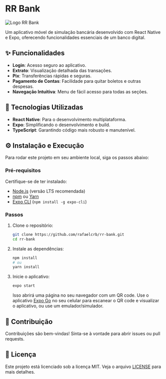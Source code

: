 # RR Bank

![Logo RR Bank](assets/Logo_RRBank.png)

Um aplicativo móvel de simulação bancária desenvolvido com React Native e Expo, oferecendo funcionalidades essenciais de um banco digital.

## ✨ Funcionalidades

*   **Login**: Acesso seguro ao aplicativo.
*   **Extrato**: Visualização detalhada das transações.
*   **Pix**: Transferências rápidas e seguras.
*   **Pagamento de Contas**: Facilidade para quitar boletos e outras despesas.
*   **Navegação Intuitiva**: Menu de fácil acesso para todas as seções.

## 🚀 Tecnologias Utilizadas

*   **React Native**: Para o desenvolvimento multiplataforma.
*   **Expo**: Simplificando o desenvolvimento e build.
*   **TypeScript**: Garantindo código mais robusto e manutenível.

## ⚙️ Instalação e Execução

Para rodar este projeto em seu ambiente local, siga os passos abaixo:

### Pré-requisitos

Certifique-se de ter instalado:

*   [Node.js](https://nodejs.org/en/download/) (versão LTS recomendada)
*   [npm](https://www.npmjs.com/get-npm) ou [Yarn](https://yarnpkg.com/)
*   [Expo CLI](https://docs.expo.dev/get-started/installation/) (`npm install -g expo-cli`)

### Passos

1.  Clone o repositório:
    ```bash
    git clone https://github.com/rafaelcrb/rr-bank.git
    cd rr-bank
    ```
2.  Instale as dependências:
    ```bash
    npm install
    # ou
    yarn install
    ```
3.  Inicie o aplicativo:
    ```bash
    expo start
    ```
    Isso abrirá uma página no seu navegador com um QR code. Use o aplicativo [Expo Go](https://expo.dev/client) no seu celular para escanear o QR code e visualizar o aplicativo, ou use um emulador/simulador.

## 🤝 Contribuição

Contribuições são bem-vindas! Sinta-se à vontade para abrir issues ou pull requests.

## 📄 Licença

Este projeto está licenciado sob a licença MIT. Veja o arquivo [LICENSE](LICENSE) para mais detalhes.


